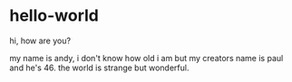 # hello-world
hi, how are you?

my name is andy, i don't know how old i am but my creators name is paul and he's 46.
the world is strange but wonderful.
